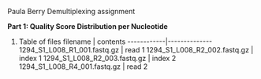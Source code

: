 Paula Berry
Demultiplexing assignment

**Part 1: Quality Score Distribution per Nucleotide**
1. Table of files
filename | contents
------------|--------------
1294_S1_L008_R1_001.fastq.gz | read 1
1294_S1_L008_R2_002.fastq.gz | index 1
1294_S1_L008_R2_003.fastq.gz | index 2
1294_S1_L008_R4_001.fastq.gz | read 2
